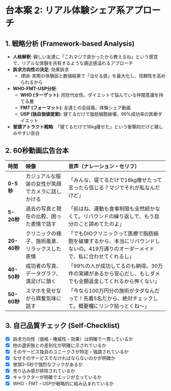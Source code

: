 # 台本案 2: リアル体験シェア系アプローチ

## 1. 戦略分析 (Framework-based Analysis)

* **人格解釈**: 親しい友達に「これマジで良かったから教えるね」という感覚で、リアルな体験を共有するような親近感溢れるアプローチ
* **訴求方向性の決定**: 効果訴求
  * *理由*: 実際の体験談と数値結果で「治せる感」を最大化し、信頼性を高められるから
* **WHO-FMT-USP分析**:
  * **WHO (ターゲット)**: 同世代女性、ダイエットで悩んでいる仲間意識を持てる層
  * **FMT (フォーマット)**: 友達との会話風、体験シェア動画
  * **USP (独自価値提案)**: 寝てるだけで脂肪細胞破壊、99%成功率の医療ダイエット
* **冒頭アトラクト戦略**: 「寝てるだけで16kg痩せた」という衝撃的だけど親しみやすい告白

## 2. 60秒動画広告台本

| 時間 | 映像 | 音声（ナレーション・セリフ） |
| :-------- | :--------------------------------- | :--------------------------------------------------------- |
| **0-5秒** | カジュアルな服装の女性が笑顔でカメラに話しかける | 「みんな、寝てるだけで16kg痩せたって言ったら信じる？マジでそれが私なんだけど」 |
| **5-20秒** | 過去の写真と現在の比較、困った表情で話す | 「前はね、運動も食事制限も全然続かなくて。リバウンドの繰り返しで、もう自分のこと諦めてたのよ」 |
| **20-40秒** | クリニックの様子、施術風景、リラックスした表情 | 「でもDIOクリニックって医療で脂肪細胞を破壊するから、本当にリバウンドしないの。419万通りのオーダーメイドで、私に合わせてくれるし」 |
| **40-50秒** | 成功者の写真、データグラフ、満足げに頷く | 「99%の人が成功してるのも納得。30万件の実績があるから安心だし、もしダメでも全額返金してくれるから怖くない」 |
| **50-60秒** | スマホを見せながら興奮気味に話す | 「今なら100万円分の施術がタダなんだって！先着5名だから、絶対チェックして。概要欄にリンク貼っとくね〜」 |

## 3. 自己品質チェック (Self-Checklist)

- [x] 訴求方向性（価格・権威性・効果）は明確で一貫しているか
- [x] 他の選択肢との差別化が明確に示されているか
- [x] そのサービス独自のユニークさが特定・強調されているか
- [x] なぜそのサービスでなければならないのかが明確か
- [x] 冒頭3-5秒で強烈なフックがあるか
- [x] 売り込み感が排除されているか
- [x] キャラクターが明確でエッジが立っているか
- [x] WHO・FMT・USPが戦略的に組み込まれているか